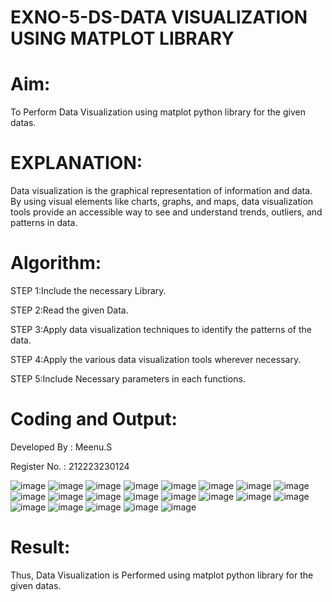 # EXNO-5-DS-DATA VISUALIZATION USING MATPLOT LIBRARY

# Aim:
  To Perform Data Visualization using matplot python library for the given datas.

# EXPLANATION:
Data visualization is the graphical representation of information and data. By using visual elements like charts, graphs, and maps, data visualization tools provide an accessible way to see and understand trends, outliers, and patterns in data.

# Algorithm:
STEP 1:Include the necessary Library.

STEP 2:Read the given Data.

STEP 3:Apply data visualization techniques to identify the patterns of the data.

STEP 4:Apply the various data visualization tools wherever necessary.

STEP 5:Include Necessary parameters in each functions.

# Coding and Output:

 Developed By : Meenu.S
 
 Register No. : 212223230124

![image](https://github.com/Meenu2823/EXNO-5-DS/assets/139416219/feec1c4c-fca0-4028-917c-1d9008b839fb)
![image](https://github.com/Meenu2823/EXNO-5-DS/assets/139416219/32577fba-8e44-4979-85e4-ec1449ade084)
![image](https://github.com/Meenu2823/EXNO-5-DS/assets/139416219/bf9ff4c2-1167-4cfa-b2c0-87fa3b947c16)
![image](https://github.com/Meenu2823/EXNO-5-DS/assets/139416219/dfc14231-7f27-45df-bf27-07dc36a201af)
![image](https://github.com/Meenu2823/EXNO-5-DS/assets/139416219/24a23b36-798d-4211-98d8-1e199a30a204)
![image](https://github.com/Meenu2823/EXNO-5-DS/assets/139416219/7bea59d5-bd72-4c6c-a348-63dd0c0f9c53)
![image](https://github.com/Meenu2823/EXNO-5-DS/assets/139416219/1f380725-3a37-4bbf-b440-450d179a6544)
![image](https://github.com/Meenu2823/EXNO-5-DS/assets/139416219/d3ddd18e-826e-4103-96a0-05833c0167b4)
![image](https://github.com/Meenu2823/EXNO-5-DS/assets/139416219/b64d7fe4-042e-4e33-82bb-764021efb69a)
![image](https://github.com/Meenu2823/EXNO-5-DS/assets/139416219/e15f5efd-88af-4680-8e9e-4bdc3d787ab8)
![image](https://github.com/Meenu2823/EXNO-5-DS/assets/139416219/377606bb-9f2a-4d99-af6d-658c2350a5ba)
![image](https://github.com/Meenu2823/EXNO-5-DS/assets/139416219/155c9e1b-bbe9-4d6d-8420-230cc580656e)
![image](https://github.com/Meenu2823/EXNO-5-DS/assets/139416219/7a9c3666-ddc5-46db-981d-966005699906)
![image](https://github.com/Meenu2823/EXNO-5-DS/assets/139416219/3cdf57d6-c1c0-4401-afcc-9e6b6df74efb)
![image](https://github.com/Meenu2823/EXNO-5-DS/assets/139416219/004e5a74-2443-4c86-bf2a-77aa2b1a91ea)
![image](https://github.com/Meenu2823/EXNO-5-DS/assets/139416219/27949a91-d055-4d6c-a936-2f038635d091)
![image](https://github.com/Meenu2823/EXNO-5-DS/assets/139416219/03b61c3c-1510-48bf-afa7-8f164d77225f)
![image](https://github.com/Meenu2823/EXNO-5-DS/assets/139416219/3abaeb41-e6da-489d-a755-898c60517a3b)
![image](https://github.com/Meenu2823/EXNO-5-DS/assets/139416219/0c488e08-2768-48fc-8ac7-80684d75cf2e)
![image](https://github.com/Meenu2823/EXNO-5-DS/assets/139416219/e09f8ba0-96b7-4747-a5f4-ecccb31754c8)
![image](https://github.com/Meenu2823/EXNO-5-DS/assets/139416219/652d75ca-92f5-406c-8247-beda4a490b9e)
 

# Result:
 Thus, Data Visualization is Performed using matplot python library for the given datas.
